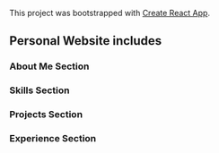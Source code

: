 This project was bootstrapped with [Create React App](https://github.com/facebook/create-react-app).

## Personal Website includes

### About Me Section


### Skills Section


### Projects Section


### Experience Section

